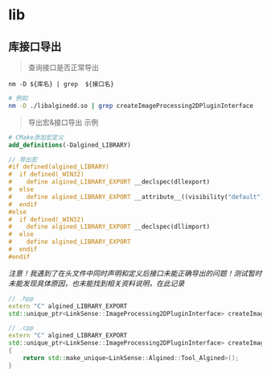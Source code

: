 # lib


## 库接口导出   

> 查询接口是否正常导出


` nm -D ${库名} | grep  ${接口名} `

```sh
# 例如
nm -D ./libalginedd.so | grep createImageProcessing2DPluginInterface
```

> 导出宏&接口导出 示例

```cmake
# CMake添加宏定义
add_definitions(-Dalgined_LIBRARY)
```

```cpp
// 导出宏
#if defined(algined_LIBRARY)
#  if defined(_WIN32)
#    define algined_LIBRARY_EXPORT __declspec(dllexport)
#  else
#    define algined_LIBRARY_EXPORT __attribute__((visibility("default")))
#  endif
#else
#  if defined(_WIN32)
#    define algined_LIBRARY_EXPORT __declspec(dllimport)
#  else
#    define algined_LIBRARY_EXPORT
#  endif
#endif
```

*注意！我遇到了在头文件中同时声明和定义后接口未能正确导出的问题！测试暂时未能发现具体原因，也未能找到相关资料说明，在此记录*

```cpp
// .hpp
extern "C" algined_LIBRARY_EXPORT
std::unique_ptr<LinkSense::ImageProcessing2DPluginInterface> createImageProcessing2DPluginInterface();

// .cpp 
extern "C" algined_LIBRARY_EXPORT
std::unique_ptr<LinkSense::ImageProcessing2DPluginInterface> createImageProcessing2DPluginInterface()
{
    return std::make_unique<LinkSense::Algined::Tool_Algined>();
}
```


